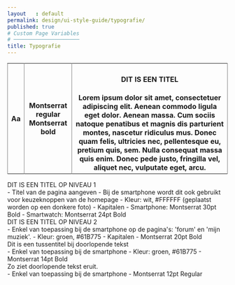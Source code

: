 ```yaml
---
layout   : default
permalink: design/ui-style-guide/typografie/
published: true
# Custom Page Variables
# ─────────────────────
title: Typografie
---
```


<table rules="cols">
  <tr>
    <th class="col1"><div class="font"> Aa </div></th>
    <th class="col2"><div class="fonts">
        <div class="font3"> Montserrat regular </div>
        <div class="font4"> Montserrat bold </div>
        </div> 
    </th>
    <th class="col3"> <h4>DIT IS EEN TITEL</h4>
            Lorem ipsum dolor sit amet, consectetuer adipiscing elit. Aenean commodo ligula eget dolor. Aenean massa. Cum sociis natoque penatibus et magnis dis parturient montes, nascetur ridiculus mus. Donec quam felis, ultricies nec, pellentesque eu, pretium quis, sem. Nulla consequat massa quis enim. Donec pede justo, fringilla vel, aliquet nec, vulputate eget, arcu.
    </th>
    </tr>
</table>

<div class="een">DIT IS EEN TITEL OP NIVEAU 1</div>
- Titel van de pagina aangeven
- Bij de smartphone wordt dit ook gebruikt voor keuzeknoppen van de homepage
- Kleur: wit, #FFFFFF (geplaatst worden op een donkere foto)  
- Kapitalen
- Smartphone: Montserrat 30pt Bold
- Smartwatch: Montserrat 24pt Bold

<div class="twee">DIT IS EEN TITEL OP NIVEAU 2</div>
- Enkel van toepassing bij de smartphone op de pagina's: 'forum' en 'mijn muziek'. 
- Kleur: groen, #61B775
- Kapitalen
- Montserrat 20pt Bold

<div class="vier">Dit is een tussentitel bij doorlopende tekst</div>
- Enkel van toepassing bij de smartphone 
- Kleur: groen, #61B775
- Montserrat 14pt Bold


<div class="drie">Zo ziet doorlopende tekst eruit.</div>
- Enkel van toepassing bij de smartphone 
- Montserrat 12pt Regular








